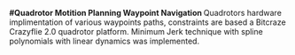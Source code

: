 <b>#Quadrotor Motition Planning Waypoint Navigation </b> 
Quadrotors hardware implimentation of various waypoints paths, constraints are based a Bitcraze Crazyflie 2.0 quadrotor platform. Minimum Jerk technique with spline polynomials with linear dynamics was implemented.
